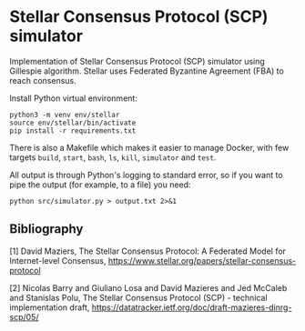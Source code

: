 # Stellar Consensus Protocol (SCP) simulator

Implementation of Stellar Consensus Protocol (SCP) simulator using Gillespie algorithm. Stellar uses Federated Byzantine Agreement (FBA) to reach consensus.

Install Python virtual environment:
```
python3 -m venv env/stellar
source env/stellar/bin/activate
pip install -r requirements.txt
```

There is also a Makefile which makes it easier to manage Docker, with few targets `build`, `start`, `bash`, `ls`, `kill`, `simulator` and `test`.

All output is through Python's logging to standard error, so if you want to pipe the output (for example, to a file) you need:
```
python src/simulator.py > output.txt 2>&1
```

## Bibliography

[1] David Maziers, The Stellar Consensus Protocol: A Federated Model for Internet-level Consensus, https://www.stellar.org/papers/stellar-consensus-protocol

[2] Nicolas Barry and Giuliano Losa and David Mazieres and Jed McCaleb and Stanislas Polu, The Stellar Consensus Protocol (SCP) - technical implementation draft, https://datatracker.ietf.org/doc/draft-mazieres-dinrg-scp/05/
